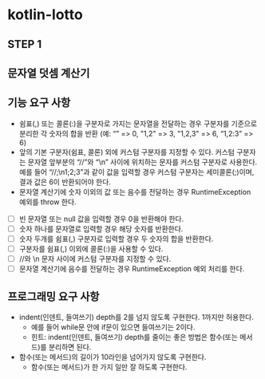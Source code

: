 # kotlin-lotto

## STEP 1

## 문자열 덧셈 계산기

## 기능 요구 사항

- 쉼표(,) 또는 콜론(:)을 구분자로 가지는 문자열을 전달하는 경우 구분자를 기준으로 분리한 각 숫자의 합을 반환 (예: “” => 0, "1,2" => 3, "1,2,3" => 6, “1,2:3” => 6)
- 앞의 기본 구분자(쉼표, 콜론) 외에 커스텀 구분자를 지정할 수 있다. 커스텀 구분자는 문자열 앞부분의 “//”와 “\n” 사이에 위치하는 문자를 커스텀 구분자로 사용한다. 예를 들어 “//;\n1;2;3”과
  같이 값을 입력할 경우 커스텀 구분자는 세미콜론(;)이며, 결과 값은 6이 반환되어야 한다.
- 문자열 계산기에 숫자 이외의 값 또는 음수를 전달하는 경우 RuntimeException 예외를 throw 한다.

- [ ] 빈 문자열 또는 null 값을 입력할 경우 0을 반환해야 한다. 
- [ ] 숫자 하나를 문자열로 입력할 경우 해당 숫자를 반환한다.
- [ ] 숫자 두개를 쉼표(,) 구분자로 입력할 경우 두 숫자의 합을 반환한다.
- [ ] 구분자를 쉼표(,) 이외에 콜론(:)을 사용할 수 있다.
- [ ] //와 \\n 문자 사이에 커스텀 구분자를 지정할 수 있다.
- [ ] 문자열 계산기에 음수를 전달하는 경우 RuntimeException 예외 처리를 한다.

## 프로그래밍 요구 사항

- indent(인덴트, 들여쓰기) depth를 2를 넘지 않도록 구현한다. 1까지만 허용한다.
    - 예를 들어 while문 안에 if문이 있으면 들여쓰기는 2이다.
    - 힌트: indent(인덴트, 들여쓰기) depth를 줄이는 좋은 방법은 함수(또는 메서드)를 분리하면 된다.
- 함수(또는 메서드)의 길이가 10라인을 넘어가지 않도록 구현한다.
    - 함수(또는 메서드)가 한 가지 일만 잘 하도록 구현한다. 

